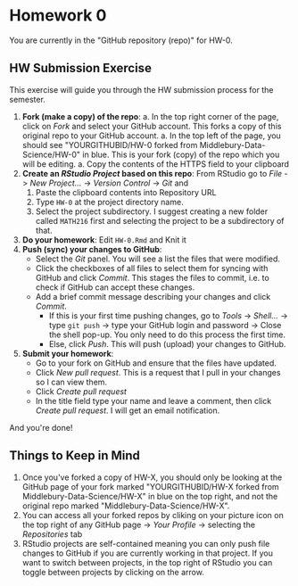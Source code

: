 # Homework 0

You are currently in the "GitHub repository (repo)" for HW-0.

## HW Submission Exercise

This exercise will guide you through the HW submission process for the semester. 

1. **Fork (make a copy) of the repo**:
    a. In the top right corner of the page, click on *Fork* and select your GitHub account. This forks a copy of this original repo to your GitHub account.
    a. In the top left of the page, you should see "YOURGITHUBID/HW-0 forked from Middlebury-Data-Science/HW-0" in blue. This is your fork (copy) of the repo which you will be editing.
    a. Copy the contents of the HTTPS field to your clipboard
1. **Create an *RStudio Project* based on this repo**: From RStudio go to *File* -> *New Project...* -> *Version Control* -> *Git* and 
    1. Paste the clipboard contents into Repository URL
    2. Type `HW-0` at the project directory name.
    3. Select the project subdirectory. I suggest creating a new folder called `MATH216` first and selecting the project to be a subdirectory of that.
1. **Do your homework**: Edit `HW-0.Rmd` and Knit it
1. **Push (sync) your changes to GitHub**:
    + Select the *Git* panel. You will see a list the files that were modified.
    + Click the checkboxes of all files to select them for syncing with GitHub and click *Commit*. This stages the files to commit, i.e. to check if GitHub can accept these changes.
    + Add a brief commit message describing your changes and click *Commit*.
        + If this is your first time pushing changes, go to *Tools* -> *Shell...* -> type `git push` -> type your GitHub login and password -> Close the shell pop-up.  You only need to do this process the first time.
        + Else, click *Push*. This will push (upload) your changes to GitHub.
1. **Submit your homework**:
    + Go to your fork on GitHub and ensure that the files have updated.
    + Click *New pull request*. This is a request that I pull in your changes so I can view them.
    + Click *Create pull request*
    + In the title field type your name and leave a comment, then click *Create pull request*. I will get an email notification.

And you're done!


## Things to Keep in Mind

1. Once you've forked a copy of HW-X, you should only be looking at the GitHub page of your fork marked "YOURGITHUBID/HW-X forked from Middlebury-Data-Science/HW-X" in blue on the top right, and not the original repo marked "Middlebury-Data-Science/HW-X".
1. You can access all your forked repos by cliking on your picture icon on the top right of any GitHub page -> *Your Profile* -> selecting the *Repositories* tab
1. RStudio projects are self-contained meaning you can only push file changes to GitHub if you are currently working in that project. If you want to switch between projects, in the top right of RStudio you can toggle between projects by clicking on the arrow. 


    
